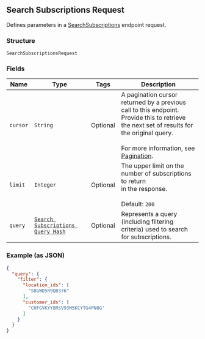 ## Search Subscriptions Request

Defines parameters in a
[SearchSubscriptions](#endpoint-subscriptions-searchsubscriptions) endpoint 
request.

### Structure

`SearchSubscriptionsRequest`

### Fields

| Name | Type | Tags | Description |
|  --- | --- | --- | --- |
| `cursor` | `String` | Optional | A pagination cursor returned by a previous call to this endpoint.<br>Provide this to retrieve the next set of results for the original query.<br><br>For more information, see [Pagination](https://developer.squareup.com/docs/docs/working-with-apis/pagination). |
| `limit` | `Integer` | Optional | The upper limit on the number of subscriptions to return <br>in the response. <br><br>Default: `200` |
| `query` | [`Search Subscriptions Query Hash`](/doc/models/search-subscriptions-query.md) | Optional | Represents a query (including filtering criteria) used to search for subscriptions. |

### Example (as JSON)

```json
{
  "query": {
    "filter": {
      "location_ids": [
        "S8GWD5R9QB376"
      ],
      "customer_ids": [
        "CHFGVKYY8RSV93M5KCYTG4PN0G"
      ]
    }
  }
}
```

